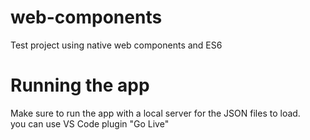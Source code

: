 # web-components
Test project using native web components and ES6

# Running the app
Make sure to run the app with a local server for the JSON files to load.  
you can use VS Code plugin "Go Live"
